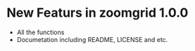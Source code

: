 <!-- README.md is generated from README.Rmd. Please edit that file -->
New Featurs in zoomgrid 1.0.0
=============================

-   All the functions
-   Documetation including README, LICENSE and etc.
